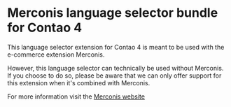 # Merconis language selector bundle for Contao 4

This language selector extension for Contao 4 is meant to be used with the
e-commerce extension Merconis.

However, this language selector can technically be used without Merconis.
If you choose to do so, please be aware that we can only offer support for
this extension when it's combined with Merconis.

For more information visit the [Merconis website](https://merconis.com)